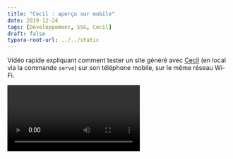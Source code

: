 ```yaml
---
title: "Cecil : aperçu sur mobile"
date: 2019-12-24
tags: [Développement, SSG, Cecil]
draft: false
typora-root-url: ../../static
---
```


Vidéo rapide expliquant comment tester un site généré avec [Cecil](https://cecom.app) (en local via la commande `serve`) sur son téléphone mobile, sur le même réseau Wi-Fi.

<video controls>
	<source src="/videos/cecil-apercu-sur-mobile.mp4" type="video/mp4">
</video>
